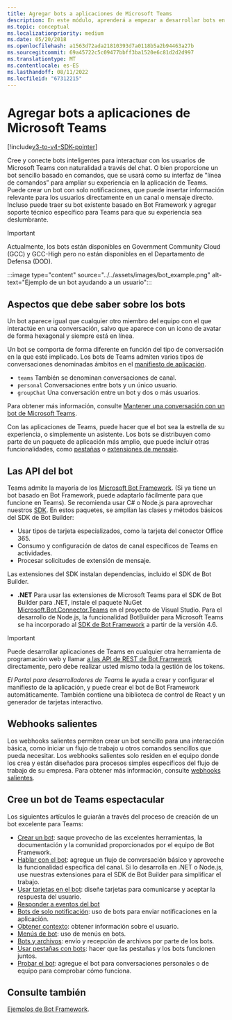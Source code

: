 ```yaml
---
title: Agregar bots a aplicaciones de Microsoft Teams
description: En este módulo, aprenderá a empezar a desarrollar bots en Microsoft Teams y cuáles son todos los requisitos para agregar un bot en Teams.
ms.topic: conceptual
ms.localizationpriority: medium
ms.date: 05/20/2018
ms.openlocfilehash: a1563d72ada21810393d7a0118b5a2b94463a27b
ms.sourcegitcommit: 69a45722c5c09477bbff3ba1520e6c81d2d2d997
ms.translationtype: MT
ms.contentlocale: es-ES
ms.lasthandoff: 08/11/2022
ms.locfileid: "67312215"
---
```

# <a name="add-bots-to-microsoft-teams-apps"></a>Agregar bots a aplicaciones de Microsoft Teams

[!include[v3-to-v4-SDK-pointer](~/includes/v3-to-v4-pointer-bots.md)]

Cree y conecte bots inteligentes para interactuar con los usuarios de Microsoft Teams con naturalidad a través del chat. O bien proporcione un bot sencillo basado en comandos, que se usará como su interfaz de "línea de comandos” para ampliar su experiencia en la aplicación de Teams. Puede crear un bot con solo notificaciones, que puede insertar información relevante para los usuarios directamente en un canal o mensaje directo. Incluso puede traer su bot existente basado en Bot Framework y agregar soporte técnico específico para Teams para que su experiencia sea deslumbrante.

> [!IMPORTANT]
> Actualmente, los bots están disponibles en Government Community Cloud (GCC) y GCC-High pero no están disponibles en el Departamento de Defensa (DOD).

:::image type="content" source="../../assets/images/bot_example.png" alt-text="Ejemplo de un bot ayudando a un usuario":::

## <a name="what-you-need-to-know-bots"></a>Aspectos que debe saber sobre los bots

Un bot aparece igual que cualquier otro miembro del equipo con el que interactúe en una conversación, salvo que aparece con un icono de avatar de forma hexagonal y siempre está en línea.

Un bot se comporta de forma diferente en función del tipo de conversación en la que esté implicado. Los bots de Teams admiten varios tipos de conversaciones denominadas ámbitos en el [manifiesto de aplicación](~/resources/schema/manifest-schema.md).

* `teams` También se denominan conversaciones de canal.
* `personal` Conversaciones entre bots y un único usuario.
* `groupChat` Una conversación entre un bot y dos o más usuarios.

Para obtener más información, consulte [Mantener una conversación con un bot de Microsoft Teams](~/resources/bot-v3/bot-conversations/bots-conversations.md).

Con las aplicaciones de Teams, puede hacer que el bot sea la estrella de su experiencia, o simplemente un asistente. Los bots se distribuyen como parte de un paquete de aplicación más amplio, que puede incluir otras funcionalidades, como [pestañas](~/tabs/what-are-tabs.md) o [extensiones de mensaje](~/messaging-extensions/what-are-messaging-extensions.md).

## <a name="bot-apis"></a>Las API del bot

Teams admite la mayoría de los [Microsoft Bot Framework](https://dev.botframework.com/). (Si ya tiene un bot basado en Bot Framework, puede adaptarlo fácilmente para que funcione en Teams). Se recomienda usar C# o Node.js para aprovechar nuestros [SDK](/microsoftteams/platform/#pivot=sdk-tools). En estos paquetes, se amplían las clases y métodos básicos del SDK de Bot Builder:

* Usar tipos de tarjeta especializados, como la tarjeta del conector Office 365.
* Consumo y configuración de datos de canal específicos de Teams en actividades.
* Procesar solicitudes de extensión de mensaje.

Las extensiones del SDK instalan dependencias, incluido el SDK de Bot Builder.

* **.NET** Para usar las extensiones de Microsoft Teams para el SDK de Bot Builder para .NET, instale el paquete NuGet [Microsoft.Bot.Connector.Teams](https://www.nuget.org/packages/Microsoft.Bot.Connector.Teams) en el proyecto de Visual Studio. Para el desarrollo de Node.js, la funcionalidad BotBuilder para Microsoft Teams se ha incorporado al [SDK de Bot Framework](https://github.com/microsoft/botframework-sdk) a partir de la versión 4.6.

> [!IMPORTANT]
> Puede desarrollar aplicaciones de Teams en cualquier otra herramienta de programación web y llamar [a las API de REST de Bot Framework](/bot-framework/rest-api/bot-framework-rest-overview) directamente, pero debe realizar usted mismo toda la gestión de los tokens.

*El Portal para desarrolladores de Teams* le ayuda a crear y configurar el manifiesto de la aplicación, y puede crear el bot de Bot Framework automáticamente. También contiene una biblioteca de control de React y un generador de tarjetas interactivo.

## <a name="outgoing-webhooks"></a>Webhooks salientes

Los webhooks salientes permiten crear un bot sencillo para una interacción básica, como iniciar un flujo de trabajo u otros comandos sencillos que pueda necesitar. Los webhooks salientes solo residen en el equipo donde los crea y están diseñados para procesos simples específicos del flujo de trabajo de su empresa. Para obtener más información, consulte [webhooks salientes](~/webhooks-and-connectors/how-to/add-outgoing-webhook.md).

## <a name="build-a-great-teams-bot"></a>Cree un bot de Teams espectacular

Los siguientes artículos le guiarán a través del proceso de creación de un bot excelente para Teams:

* [Crear un bot](~/resources/bot-v3/bots-create.md): saque provecho de las excelentes herramientas, la documentación y la comunidad proporcionados por el equipo de Bot Framework.
* [Hablar con el bot](~/resources/bot-v3/bot-conversations/bots-conversations.md): agregue un flujo de conversación básico y aproveche la funcionalidad específica del canal. Si lo desarrolla en .NET o Node.js, use nuestras extensiones para el SDK de Bot Builder para simplificar el trabajo.
* [Usar tarjetas en el bot](~/resources/bot-v3/bots-cards.md): diseñe tarjetas para comunicarse y aceptar la respuesta del usuario.
* [Responder a eventos del bot](~/resources/bot-v3/bots-notifications.md)
* [Bots de solo notificación](~/resources/bot-v3/bots-notification-only.md): uso de bots para enviar notificaciones en la aplicación.
* [Obtener contexto](~/resources/bot-v3/bots-context.md): obtener información sobre el usuario.
* [Menús de bot](~/resources/bot-v3/bots-menus.md): uso de menús en bots.
* [Bots y archivos](~/resources/bot-v3/bots-files.md): envío y recepción de archivos por parte de los bots.
* [Usar pestañas con bots](~/resources/bot-v3/bots-with-tabs.md): hacer que las pestañas y los bots funcionen juntos.
* [Probar el bot](~/resources/bot-v3/bots-test.md): agregue el bot para conversaciones personales o de equipo para comprobar cómo funciona.

## <a name="see-also"></a>Consulte también

[Ejemplos de Bot Framework](https://github.com/Microsoft/BotBuilder-Samples/blob/master/README.md).
